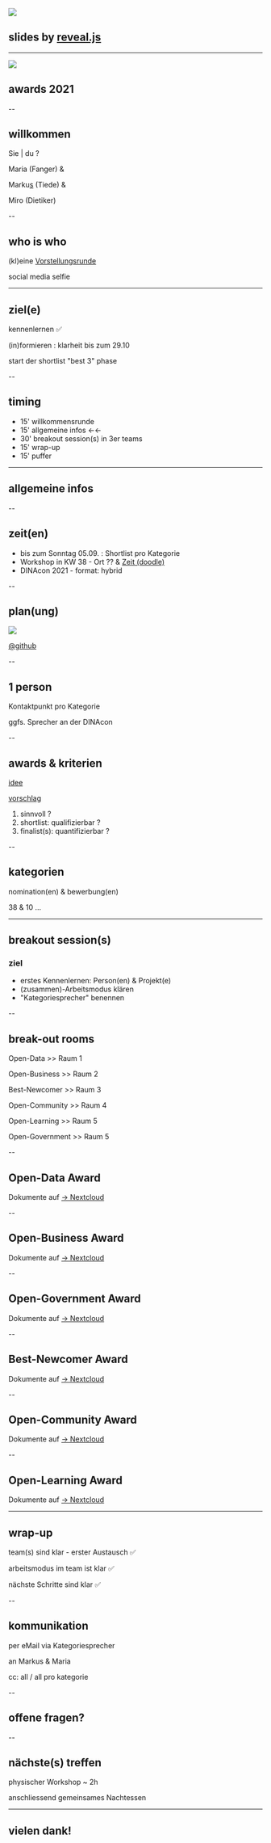 
![](http://api.qrserver.com/v1/create-qr-code/?data=https%3A%2F%2Fgithub.com%2Fdinacon%2Fawards%2Fblob%2Fmaster%2F2020%2Fslides%2Fkickoff%2FPITCHME.md&ecc=L)

## slides by [reveal.js](https://revealjs.com)

---

![](https://upload.wikimedia.org/wikipedia/commons/f/ff/DINAcon_Logo_rgb_RZ.svg)

## awards 2021

--

## willkommen

Sie | du ?

Maria (Fanger) & 

Marku[s](https://www.mtiede.de) (Tiede) & 

Miro (Dietiker)

--

## who is who

(kl)eine [Vorstellungsrunde](https://github.com/DINAcon/awards/tree/master/2021#jury)

social media selfie

---

## ziel(e)

kennenlernen ✅

(in)formieren : klarheit bis zum 29.10

start der shortlist "best 3" phase

--

## timing

 - 15' willkommensrunde
 - 15' allgemeine infos ←←
 - 30' breakout session(s) in 3er teams
 - 15' wrap-up
 - 15' puffer

---

## allgemeine infos

--

## zeit(en)
 - bis zum Sonntag 05.09. : Shortlist pro Kategorie
 - Workshop in KW 38 - Ort ?? & [Zeit (doodle)](https://doodle.com/poll/5vcmyia7d83a73q8?utm_source=poll&utm_medium=link)
 - DINAcon 2021 - format: hybrid

-- 

## plan(ung)

![](http://www.plantuml.com/plantuml/proxy?src=https://raw.github.com/DINAcon/awards/master/2021/timing.puml)

[@github](https://github.com/DINAcon/awards/projects/3)

--

## 1 person

Kontaktpunkt pro Kategorie

ggfs. Sprecher an der DINAcon

-- 

## awards & kriterien

[idee](https://awards.dinacon.ch/vergangene-awards/)

[vorschlag](https://github.com/DINAcon/awards/blob/master/criteria.adoc#bewertung)

 1. sinnvoll ?
 2. shortlist: qualifizierbar ?
 3. finalist(s): quantifizierbar ?

-- 

## kategorien

nomination(en) & bewerbung(en) 

38 & 10 ...

--- 

## breakout session(s)
### ziel

- erstes Kennenlernen: Person(en) & Projekt(e)
- (zusammen)-Arbeitsmodus klären
- "Kategoriesprecher" benennen

-- 

## break-out rooms

Open-Data >> Raum 1 

Open-Business >> Raum 2 

Best-Newcomer >> Raum 3 

Open-Community >> Raum 4 

Open-Learning >> Raum 5 

Open-Government >> Raum 5 

-- 

## Open-Data Award

Dokumente auf [→ Nextcloud](https://nextcloud.fdn-tools.inf.unibe.ch/index.php/s/ftdKZHjQQ52AQkQ)

-- 

## Open-Business Award

Dokumente auf [→ Nextcloud](https://nextcloud.fdn-tools.inf.unibe.ch/index.php/s/EtmrTCGCwxB3EW8)

-- 

## Open-Government Award

Dokumente auf [→ Nextcloud](https://nextcloud.fdn-tools.inf.unibe.ch/index.php/s/T9Xwg869zsXLa9R)

-- 

## Best-Newcomer Award

Dokumente auf [→ Nextcloud](https://nextcloud.fdn-tools.inf.unibe.ch/index.php/s/foKZnRCDHHXtJ4m)

-- 

## Open-Community Award

Dokumente auf [→ Nextcloud](https://nextcloud.fdn-tools.inf.unibe.ch/index.php/s/2c2rSjHiJ97ESHt)

-- 

## Open-Learning Award

Dokumente auf [→ Nextcloud](https://nextcloud.fdn-tools.inf.unibe.ch/index.php/s/JHqjM4rnbWxjDSA)

--- 

## wrap-up

team(s) sind klar - erster Austausch ✅

arbeitsmodus im team ist klar ✅

nächste Schritte sind klar ✅

--

## kommunikation

per eMail via Kategoriesprecher

an Markus & Maria

cc: all / all pro kategorie

--

## offene fragen?

--

## nächste(s) treffen

physischer Workshop ~ 2h

anschliessend gemeinsames Nachtessen

---

## vielen dank!
